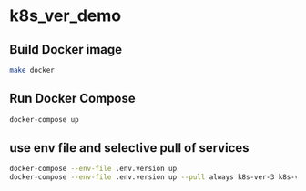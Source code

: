 # k8s_ver_demo

## Build Docker image

```sh
make docker
```

## Run Docker Compose

```sh
docker-compose up
```

## use env file and selective pull of services

```sh
docker-compose --env-file .env.version up
docker-compose --env-file .env.version up --pull always k8s-ver-3 k8s-ver-4
```
